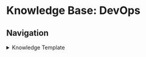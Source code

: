 # Knowledge Base: DevOps

## Navigation

<details>
<summary>Knowledge Template</summary>

## (Knowledge Name)

(Knowledge Date)

(Submitter Name)

### Knowledge

(Knowledge)

</details>
